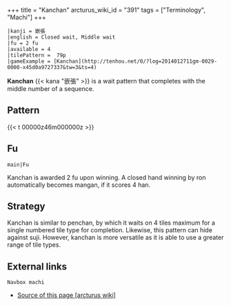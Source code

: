 +++
title = "Kanchan"
arcturus_wiki_id = "391"
tags = ["Terminology", "Machi"]
+++

```machi
|kanji = 嵌張
|english = Closed wait, Middle wait
|fu = 2 fu
|available = 4
|tilePattern =  79p 
|gameExample = [Kanchan](http://tenhou.net/0/?log=2014012711gm-0029-0000-x45d0a9727337&tw=3&ts=4)
```

**Kanchan** {{< kana "嵌張" >}} is a wait pattern that completes with the middle number of a sequence.

## Pattern

{{< t 00000z46m000000z >}}

## Fu

```main|Fu```

Kanchan is awarded 2 fu upon winning. A closed hand winning by ron automatically becomes mangan, if it scores 4 han.

## Strategy

Kanchan is similar to penchan, by which it waits on 4 tiles maximum for a single numbered tile type for completion. Likewise, this pattern can hide against suji. However, kanchan is more versatile as it is able to use a greater range of tile types.

## External links

```Navbox machi```
- [Source of this page [arcturus wiki]](http://arcturus.su/wiki/Kanchan)